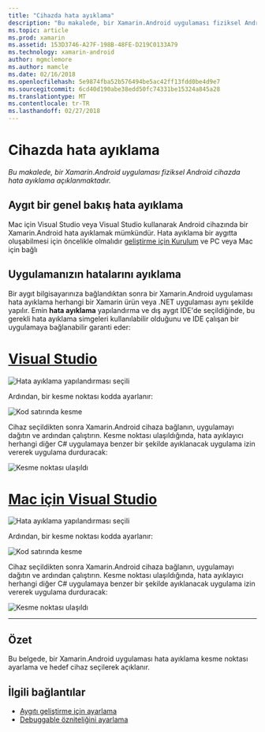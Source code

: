 ```yaml
---
title: "Cihazda hata ayıklama"
description: "Bu makalede, bir Xamarin.Android uygulaması fiziksel Android cihazda hata ayıklama açıklanmaktadır."
ms.topic: article
ms.prod: xamarin
ms.assetid: 153D3746-A27F-198B-48FE-D219C0133A79
ms.technology: xamarin-android
author: mgmclemore
ms.author: mamcle
ms.date: 02/16/2018
ms.openlocfilehash: 5e9874fba52b576494be5ac42ff13fdd0be4d9e7
ms.sourcegitcommit: 6cd40d190abe38edd50fc74331be15324a845a28
ms.translationtype: MT
ms.contentlocale: tr-TR
ms.lasthandoff: 02/27/2018
---
```

# <a name="debug-on-device"></a>Cihazda hata ayıklama

_Bu makalede, bir Xamarin.Android uygulaması fiziksel Android cihazda hata ayıklama açıklanmaktadır._

## <a name="debug-on-device-overview"></a>Aygıt bir genel bakış hata ayıklama

Mac için Visual Studio veya Visual Studio kullanarak Android cihazında bir Xamarin.Android hata ayıklamak mümkündür. Hata ayıklama bir aygıtta oluşabilmesi için öncelikle olmalıdır [geliştirme için Kurulum](~/android/get-started/installation/set-up-device-for-development.md) ve PC veya Mac için bağlı

<a name="Debug_Application" />

## <a name="debug-application"></a>Uygulamanızın hatalarını ayıklama

Bir aygıt bilgisayarınıza bağlandıktan sonra bir Xamarin.Android uygulaması hata ayıklama herhangi bir Xamarin ürün veya .NET uygulaması aynı şekilde yapılır. Emin **hata ayıklama** yapılandırma ve dış aygıt IDE'de seçildiğinde, bu gerekli hata ayıklama simgeleri kullanılabilir olduğunu ve IDE çalışan bir uygulamaya bağlanabilir garanti eder: 

# <a name="visual-studiotabvswin"></a>[Visual Studio](#tab/vswin)

![Hata ayıklama yapılandırması seçili](debug-on-device-images/image1-vs.png)

Ardından, bir kesme noktası kodda ayarlanır:

![Kod satırında kesme](debug-on-device-images/image2-vs.png)

Cihaz seçildikten sonra Xamarin.Android cihaza bağlanın, uygulamayı dağıtın ve ardından çalıştırın. Kesme noktası ulaşıldığında, hata ayıklayıcı herhangi diğer C# uygulamaya benzer bir şekilde ayıklanacak uygulama izin vererek uygulama durduracak: 

![Kesme noktası ulaşıldı](debug-on-device-images/image3-vs.png)

# <a name="visual-studio-for-mactabvsmac"></a>[Mac için Visual Studio](#tab/vsmac)

![Hata ayıklama yapılandırması seçili](debug-on-device-images/image1-xs.png)

Ardından, bir kesme noktası kodda ayarlanır:

![Kod satırında kesme](debug-on-device-images/image2-xs.png)

Cihaz seçildikten sonra Xamarin.Android cihaza bağlanın, uygulamayı dağıtın ve ardından çalıştırın. Kesme noktası ulaşıldığında, hata ayıklayıcı herhangi diğer C# uygulamaya benzer bir şekilde ayıklanacak uygulama izin vererek uygulama durduracak: 

![Kesme noktası ulaşıldı](debug-on-device-images/image3-xs.png)

-----


<a name="Summary" />

## <a name="summary"></a>Özet

Bu belgede, bir Xamarin.Android uygulaması hata ayıklama kesme noktası ayarlama ve hedef cihaz seçilerek açıklanır.


## <a name="related-links"></a>İlgili bağlantılar

- [Aygıtı geliştirme için ayarlama](~/android/get-started/installation/set-up-device-for-development.md)
- [Debuggable özniteliğini ayarlama](~/android/deploy-test/debuggable-attribute.md)
